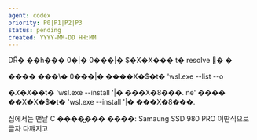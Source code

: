 ```yaml
---
agent: codex
priority: P0|P1|P2|P3
status: pending
created: YYYY-MM-DD HH:MM
---
```


DŘ� ��h��� 0�|� 0���|� $�X�X��� t� resolve � �

���� ���\� 0���|� ����X�$�t� 'wsl.exe --list --o

$�X�X�$�t� 'wsl.exe --install <Distro>'|�  ���X�8���.
ne' ����
��X�X�$�t� 'wsl.exe --install <Distro>'|�  ���X�8���.


집에서는 맨날 C ����̺��� ����: Samaung SSD 980 PRO
이딴식으로 글자 다꺠지고